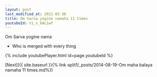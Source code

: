 ```yaml
---
layout: post
last_modified_at: 2021-03-30
title: Om Sarva yogine namaha 11 times
youtubeId: V1_s_kWc1wY
---
```

 
 
Om Sarva yogine nama 
 
 -  Who is merged with every thing 
 
  
 
  
 
 
 
 
 
 


{% include youtubePlayer.html id=page.youtubeId %}
 
[Next]({{ site.baseurl }}{% link  split1/_posts/2014-08-19-Om maha balaya namaha 11 times.md%})
 
